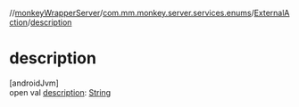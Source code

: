 //[monkeyWrapperServer](../../../index.md)/[com.mm.monkey.server.services.enums](../index.md)/[ExternalAction](index.md)/[description](description.md)

# description

[androidJvm]\
open val [description](description.md): [String](https://developer.android.com/reference/kotlin/java/lang/String.html)